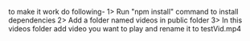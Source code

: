 to make it work do following-
1> Run "npm install" command to install dependencies
2> Add a folder named videos in public folder
3> In this videos folder add video you want to play and rename it to testVid.mp4
